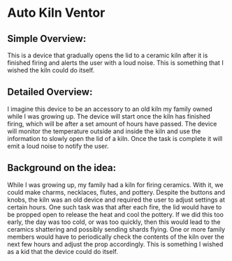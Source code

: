 # Auto Kiln Ventor

## Simple Overview:
This is a device that gradually opens the lid to a ceramic kiln after it is finished firing and alerts the user with a loud noise. This is something that I wished the kiln could do itself.

## Detailed Overview:
I imagine this device to be an accessory to an old kiln my family owned while I was growing up. The device will start once the kiln has finished firing, which will be after a set amount of hours have passed. The device will monitor the temperature outside and inside the kiln and use the information to slowly open the lid of a kiln. Once the task is complete it will emit a loud noise to notify the user.

## Background on the idea:
While I was growing up, my family had a kiln for firing ceramics. With it, we could make charms, necklaces, flutes, and pottery. Despite the buttons and knobs, the kiln was an old device and required the user to adjust settings at certain hours. One such task was that after each fire, the lid would have to be propped open to release the heat and cool the pottery. If we did this too early, the day was too cold, or was too quickly, then this would lead to the ceramics shattering and possibly sending shards flying. One or more family members would have to  periodically check the contents of the kiln over the next few hours and adjust the prop accordingly. This is something I wished as a kid that the device could do itself.

